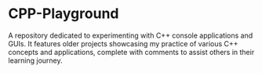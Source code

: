 # CPP-Playground
A repository dedicated to experimenting with C++ console applications and GUIs. It features older projects showcasing my practice of various C++ concepts and applications, complete with comments to assist others in their learning journey. 
